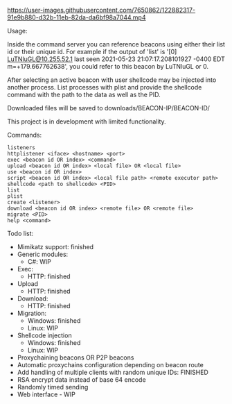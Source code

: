 

https://user-images.githubusercontent.com/7650862/122882317-91e9b880-d32b-11eb-82da-da6bf98a7044.mp4

Usage:

Inside the command server you can reference beacons using either their list id or their unique id.
For example if the output of 'list' is '[0] LuTNluGL@10.255.52.1 last seen 2021-05-23 21:07:17.208101927 -0400 EDT m=+179.667762638', you could refer to this beacon by LuTNluGL or 0.

After selecting an active beacon with user shellcode may be injected into another process. List processes with plist and provide the shellcode command with the path to the data as well as the PID.

Downloaded files will be saved to downloads/BEACON-IP/BEACON-ID/

This project is in development with limited functionality.

Commands:

```
listeners 
httplistener <iface> <hostname> <port>
exec <beacon id OR index> <command>
upload <beacon id OR index> <local file> OR <local file>
use <beacon id OR index>
script <beacon id OR index> <local file path> <remote executor path>
shellcode <path to shellcode> <PID>
list 
plist 
create <listener>
download <beacon id OR index> <remote file> OR <remote file>
migrate <PID>
help <command>
```

Todo list:
- Mimikatz support: finished
- Generic modules:
    - C#: WIP
- Exec:
    - HTTP: finished
- Upload
    - HTTP: finished
- Download: 
    - HTTP: finished
- Migration:
    - Windows: finished
    - Linux: WIP
- Shellcode injection
    - Windows: finished
    - Linux: WIP
- Proxychaining beacons OR P2P beacons
- Automatic proxychains configuration depending on beacon route
- Add handling of multiple clients with random unique IDs: FINISHED
- RSA encrypt data instead of base 64 encode
- Randomly timed sending
- Web interface - WIP
